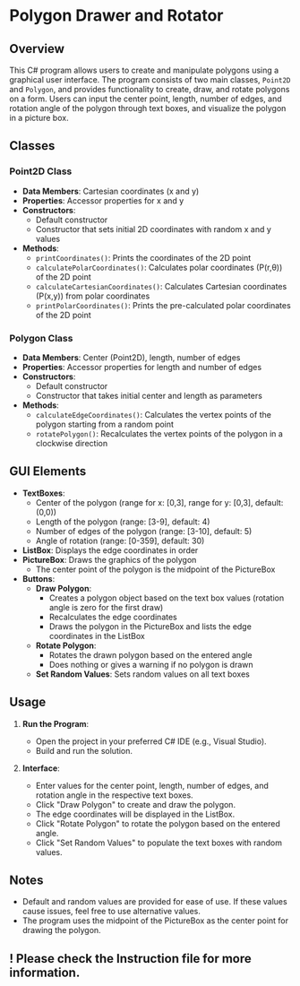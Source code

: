 # Polygon Drawer and Rotator

## Overview
This C# program allows users to create and manipulate polygons using a graphical user interface. The program consists of two main classes, `Point2D` and `Polygon`, and provides functionality to create, draw, and rotate polygons on a form. Users can input the center point, length, number of edges, and rotation angle of the polygon through text boxes, and visualize the polygon in a picture box.

## Classes

### Point2D Class
- **Data Members**: Cartesian coordinates (x and y)
- **Properties**: Accessor properties for x and y
- **Constructors**:
  - Default constructor
  - Constructor that sets initial 2D coordinates with random x and y values
- **Methods**:
  - `printCoordinates()`: Prints the coordinates of the 2D point
  - `calculatePolarCoordinates()`: Calculates polar coordinates (P(r,θ)) of the 2D point
  - `calculateCartesianCoordinates()`: Calculates Cartesian coordinates (P(x,y)) from polar coordinates
  - `printPolarCoordinates()`: Prints the pre-calculated polar coordinates of the 2D point

### Polygon Class
- **Data Members**: Center (Point2D), length, number of edges
- **Properties**: Accessor properties for length and number of edges
- **Constructors**:
  - Default constructor
  - Constructor that takes initial center and length as parameters
- **Methods**:
  - `calculateEdgeCoordinates()`: Calculates the vertex points of the polygon starting from a random point
  - `rotatePolygon()`: Recalculates the vertex points of the polygon in a clockwise direction

## GUI Elements
- **TextBoxes**:
  - Center of the polygon (range for x: [0,3], range for y: [0,3], default: (0,0))
  - Length of the polygon (range: [3-9], default: 4)
  - Number of edges of the polygon (range: [3-10], default: 5)
  - Angle of rotation (range: [0-359], default: 30)
- **ListBox**: Displays the edge coordinates in order
- **PictureBox**: Draws the graphics of the polygon
  - The center point of the polygon is the midpoint of the PictureBox
- **Buttons**:
  - **Draw Polygon**: 
    - Creates a polygon object based on the text box values (rotation angle is zero for the first draw)
    - Recalculates the edge coordinates
    - Draws the polygon in the PictureBox and lists the edge coordinates in the ListBox
  - **Rotate Polygon**: 
    - Rotates the drawn polygon based on the entered angle
    - Does nothing or gives a warning if no polygon is drawn
  - **Set Random Values**: Sets random values on all text boxes

## Usage

1. **Run the Program**: 
   - Open the project in your preferred C# IDE (e.g., Visual Studio).
   - Build and run the solution.

2. **Interface**:
   - Enter values for the center point, length, number of edges, and rotation angle in the respective text boxes.
   - Click "Draw Polygon" to create and draw the polygon.
   - The edge coordinates will be displayed in the ListBox.
   - Click "Rotate Polygon" to rotate the polygon based on the entered angle.
   - Click "Set Random Values" to populate the text boxes with random values.

## Notes
- Default and random values are provided for ease of use. If these values cause issues, feel free to use alternative values.
- The program uses the midpoint of the PictureBox as the center point for drawing the polygon.

## ! Please check the Instruction file for more information. 


